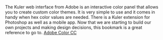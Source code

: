 The Kuler web interface from Adobe is an interactive color panel that allows you to create custom color themes. It is very simple to use and it comes in handy when hex color values are needed. There is a Kuler extension for Photoshop as well as a mobile app. Now that we are starting to build our own projects and making design decisions, this bookmark is a great reference to go to. [Adobe Color CC](https://color.adobe.com/create/color-wheel/)
